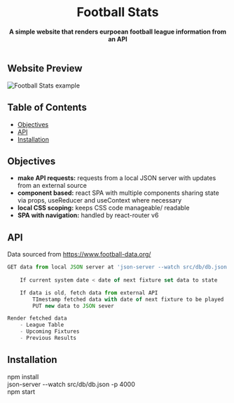 <h1 align="center">Football Stats</h1>

<div align="center">
  <strong>A simple website that renders eurpoean football league information from an API</strong>
</div>

<br />

## Website Preview
![Football Stats example](./public/assets/footballStats.gif)

## Table of Contents
- [Objectives](#Objectives)
- [API](#api)
- [Installation](#installation)

## Objectives
- __make API requests:__ requests from a local JSON server with updates from an external source
- __component based:__ react SPA with multiple components sharing state via props, useReducer and useContext where necessary 
- __local CSS scoping:__ keeps CSS code manageable/ readable 
- __SPA with navigation:__ handled by react-router v6

## API
Data sourced from https://www.football-data.org/

```js
GET data from local JSON server at 'json-server --watch src/db/db.json -p 4000'
    
    If current system date < date of next fixture set data to state

    If data is old, fetch data from external API
        TImestamp fetched data with date of next fixture to be played
        PUT new data to JSON sever

Render fetched data
    - League Table
    - Upcoming Fixtures
    - Previous Results
```
## Installation
npm install\
json-server --watch src/db/db.json -p 4000\
npm start